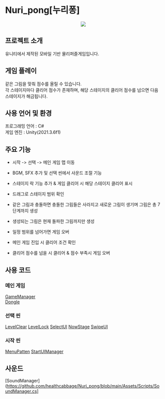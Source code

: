 # Nuri_pong[누리퐁]
<p align="center">
  <img src="https://github.com/healthcabbage/image/assets/49223403/3ad1c983-6bfb-4f1c-8b3c-909029433908">
</p>

## 프로젝트 소개
유니티에서 제작된 모바일 기반 물리퍼즐게임입니다.   


## 게임 플레이
같은 그림을 맞춰 점수를 올릴 수 있습니다.   
각 스테이지마다 클리어 점수가 존재하며, 해당 스테이지의 클리어 점수를 넘으면 다음 스테이지가 해금됩니다.


## 사용 언어 및 환경
프로그래밍 언어 : C#   
게임 엔진 : Unity(2021.3.6f1)


## 주요 기능
- 시작 -> 선택 -> 메인 게임 맵 이동

- BGM, SFX 추가 및 선택 씬에서 사운드 조절 기능

- 스테이지 락 기능 추가 & 게임 클리어 시 해당 스테이지 클리어 표시

- 드래그로 스테이지 범위 확인

- 같은 그림과 충돌하면 충돌한 그림들은 사라지고 새로운 그림이 생기며 그림은 총 7단계까지 생성

- 생성되는 그림은 현재 돌파한 그림까지만 생성

- 일정 범위를 넘어가면 게임 오버

- 메인 게임 진입 시 클리어 조건 확인

- 클리어 점수를 넘을 시 클리어 & 점수 부족시 게임 오버

## 사용 코드
### 메인 게임
[GameManager](https://github.com/healthcabbage/Nuri_pong/blob/main/Assets/Scripts/GameManager.cs)   
[Dongle](https://github.com/healthcabbage/Nuri_pong/blob/main/Assets/Scripts/Dongle.cs)

### 선택 씬
[LevelClear](https://github.com/healthcabbage/Nuri_pong/blob/main/Assets/Scripts/LevelClear.cs)
[LevelLock](https://github.com/healthcabbage/Nuri_pong/blob/main/Assets/Scripts/LevelLock.cs)
[SelectUI](https://github.com/healthcabbage/Nuri_pong/blob/main/Assets/Scripts/SelectUI.cs)
[NowStage](https://github.com/healthcabbage/Nuri_pong/blob/main/Assets/Scripts/NowStage.cs)
[SwipeUI](https://github.com/healthcabbage/Nuri_pong/blob/main/Assets/Scripts/SwipeUI.cs)

### 시작 씬
[MenuPatten](https://github.com/healthcabbage/Nuri_pong/blob/main/Assets/Scripts/MenuPatten.cs)
[StartUIManager](https://github.com/healthcabbage/Nuri_pong/blob/main/Assets/Scripts/StartUIManager.cs)

## 사운드
[SoundManager](https://github.com/healthcabbage/Nuri_pong/blob/main/Assets/Scripts/SoundManager.cs]
